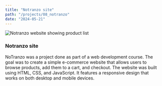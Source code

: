 ```yaml
---
title: "Notranzo site"
path: "/projects/08_notranzo"
date: "2024-05-21"
---
```


<imgwrapper style="{ background-color: #c7a794; }">
  <img src="/projects/notranzo.jpg" alt="Notranzo website showing product list">
</imgwrapper>

### Notranzo site

NoTranzo was a project done as part of a web development course. The goal was to create a simple e-commerce website that allows users to browse products, add them to a cart, and checkout. The website was built using HTML, CSS, and JavaScript. It features a responsive design that works on both desktop and mobile devices.
